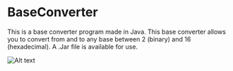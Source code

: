 # BaseConverter
This is a base converter program made in Java. This base converter allows you to convert from and to any base between 2 (binary) and 16 (hexadecimal). A .Jar file is available for use. 

![Alt text](http://xteddie.noip.me/img/BaseConverterV2.png)
